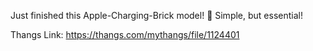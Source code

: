 Just finished this Apple-Charging-Brick model! 🔌 Simple, but essential!

Thangs Link: https://thangs.com/mythangs/file/1124401

